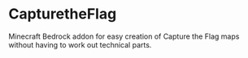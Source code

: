 # CapturetheFlag
Minecraft Bedrock addon for easy creation of Capture the Flag maps without having to work out technical parts.
